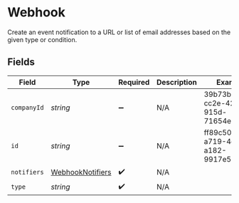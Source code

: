 # Webhook

Create an event notification to a URL or list of email addresses based on the given type or condition.


## Fields

| Field                                                       | Type                                                        | Required                                                    | Description                                                 | Example                                                     |
| ----------------------------------------------------------- | ----------------------------------------------------------- | ----------------------------------------------------------- | ----------------------------------------------------------- | ----------------------------------------------------------- |
| `companyId`                                                 | *string*                                                    | :heavy_minus_sign:                                          | N/A                                                         | 39b73b17-cc2e-429e-915d-71654e9dcd1e                        |
| `id`                                                        | *string*                                                    | :heavy_minus_sign:                                          | N/A                                                         | ff89c50e-a719-4ef5-a182-9917e53927b6                        |
| `notifiers`                                                 | [WebhookNotifiers](../../models/shared/WebhookNotifiers.md) | :heavy_check_mark:                                          | N/A                                                         |                                                             |
| `type`                                                      | *string*                                                    | :heavy_check_mark:                                          | N/A                                                         |                                                             |